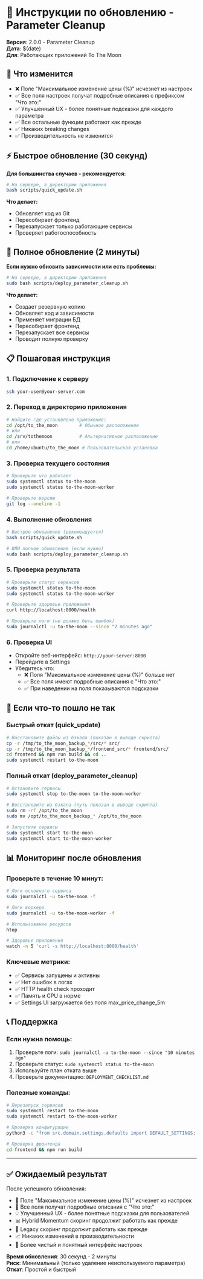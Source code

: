 # 🔄 Инструкции по обновлению - Parameter Cleanup

**Версия**: 2.0.0 - Parameter Cleanup  
**Дата**: $(date)  
**Для**: Работающих приложений To The Moon

## 🎯 Что изменится

- ❌ Поле "Максимальное изменение цены (%)" исчезнет из настроек
- ✅ Все поля настроек получат подробные описания с префиксом "Что это:"
- ✅ Улучшенный UX - более понятные подсказки для каждого параметра
- ✅ Все остальные функции работают как прежде
- ✅ Никаких breaking changes
- ✅ Производительность не изменится

## ⚡ Быстрое обновление (30 секунд)

**Для большинства случаев - рекомендуется:**

```bash
# На сервере, в директории приложения
bash scripts/quick_update.sh
```

**Что делает:**
- Обновляет код из Git
- Пересобирает фронтенд
- Перезапускает только работающие сервисы
- Проверяет работоспособность

## 🔧 Полное обновление (2 минуты)

**Если нужно обновить зависимости или есть проблемы:**

```bash
# На сервере, в директории приложения
sudo bash scripts/deploy_parameter_cleanup.sh
```

**Что делает:**
- Создает резервную копию
- Обновляет код и зависимости
- Применяет миграции БД
- Пересобирает фронтенд
- Перезапускает все сервисы
- Проводит полную проверку

## 📋 Пошаговая инструкция

### 1. Подключение к серверу
```bash
ssh your-user@your-server.com
```

### 2. Переход в директорию приложения
```bash
# Найдите где установлено приложение:
cd /opt/to_the_moon        # Обычное расположение
# или
cd /srv/tothemoon          # Альтернативное расположение  
# или
cd /home/ubuntu/to_the_moon # Пользовательская установка
```

### 3. Проверка текущего состояния
```bash
# Проверьте что работает
sudo systemctl status to-the-moon
sudo systemctl status to-the-moon-worker

# Проверьте версию
git log --oneline -1
```

### 4. Выполнение обновления
```bash
# Быстрое обновление (рекомендуется)
bash scripts/quick_update.sh

# ИЛИ полное обновление (если нужно)
sudo bash scripts/deploy_parameter_cleanup.sh
```

### 5. Проверка результата
```bash
# Проверьте статус сервисов
sudo systemctl status to-the-moon
sudo systemctl status to-the-moon-worker

# Проверьте здоровье приложения
curl http://localhost:8000/health

# Проверьте логи (не должно быть ошибок)
sudo journalctl -u to-the-moon --since "2 minutes ago"
```

### 6. Проверка UI
- Откройте веб-интерфейс: `http://your-server:8000`
- Перейдите в Settings
- Убедитесь что:
  - ❌ Поля "Максимальное изменение цены (%)" больше нет
  - ✅ Все поля имеют подробные описания с "Что это:"
  - ✅ При наведении на поля показываются подсказки

## 🚨 Если что-то пошло не так

### Быстрый откат (quick_update)
```bash
# Восстановите файлы из бэкапа (показан в выводе скрипта)
cp -r /tmp/to_the_moon_backup_*/src/* src/
cp -r /tmp/to_the_moon_backup_*/frontend_src/* frontend/src/
cd frontend && npm run build && cd ..
sudo systemctl restart to-the-moon
```

### Полный откат (deploy_parameter_cleanup)
```bash
# Остановите сервисы
sudo systemctl stop to-the-moon to-the-moon-worker

# Восстановите из бэкапа (путь показан в выводе скрипта)
sudo rm -rf /opt/to_the_moon
sudo mv /opt/to_the_moon_backup_* /opt/to_the_moon

# Запустите сервисы
sudo systemctl start to-the-moon
sudo systemctl start to-the-moon-worker
```

## 📊 Мониторинг после обновления

### Проверьте в течение 10 минут:
```bash
# Логи основного сервиса
sudo journalctl -u to-the-moon -f

# Логи воркера
sudo journalctl -u to-the-moon-worker -f

# Использование ресурсов
htop

# Здоровье приложения
watch -n 5 'curl -s http://localhost:8000/health'
```

### Ключевые метрики:
- ✅ Сервисы запущены и активны
- ✅ Нет ошибок в логах
- ✅ HTTP health check проходит
- ✅ Память и CPU в норме
- ✅ Settings UI загружается без поля max_price_change_5m

## 📞 Поддержка

### Если нужна помощь:
1. Проверьте логи: `sudo journalctl -u to-the-moon --since "10 minutes ago"`
2. Проверьте статус: `sudo systemctl status to-the-moon`
3. Используйте план отката выше
4. Проверьте документацию: `DEPLOYMENT_CHECKLIST.md`

### Полезные команды:
```bash
# Перезапуск сервисов
sudo systemctl restart to-the-moon
sudo systemctl restart to-the-moon-worker

# Проверка конфигурации
python3 -c "from src.domain.settings.defaults import DEFAULT_SETTINGS; print('OK')"

# Проверка фронтенда
cd frontend && npm run build
```

---

## ✅ Ожидаемый результат

После успешного обновления:
- 🔧 Поле "Максимальное изменение цены (%)" исчезнет из настроек
- 📝 Все поля получат подробные описания с "Что это:"
- 💡 Улучшенный UX - более понятные подсказки для пользователей
- 📊 Hybrid Momentum скоринг продолжит работать как прежде
- 🔄 Legacy скоринг продолжит работать как прежде
- 📈 Никаких изменений в производительности
- 🎯 Более чистый и понятный интерфейс настроек

**Время обновления**: 30 секунд - 2 минуты  
**Риск**: Минимальный (только удаление неиспользуемого параметра)  
**Откат**: Простой и быстрый